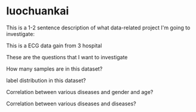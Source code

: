 # luochuankai




This is a 1-2 sentence description of what data-related project I'm going to investigate:

This is a ECG data gain from 3 hospital






These are the questions that I want to investigate

How many samples are in this dataset?

label distribution in this dataset?

Correlation between various diseases and gender and age?

Correlation between various diseases and diseases?
